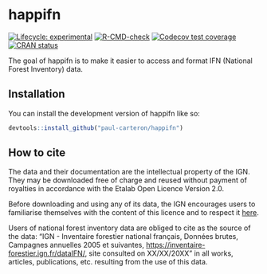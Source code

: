 
<!-- README.md is generated from README.Rmd. Please edit that file -->

# happifn

<!-- badges: start -->

[![Lifecycle:
experimental](https://img.shields.io/badge/lifecycle-experimental-orange.svg)](https://lifecycle.r-lib.org/articles/stages.html#experimental)
[![R-CMD-check](https://github.com/paul-carteron/happifn/actions/workflows/R-CMD-check.yaml/badge.svg)](https://github.com/paul-carteron/happifn/actions/workflows/R-CMD-check.yaml)
[![Codecov test
coverage](https://codecov.io/gh/paul-carteron/happifn/branch/main/graph/badge.svg)](https://app.codecov.io/gh/paul-carteron/happifn?branch=main)
[![CRAN
status](https://www.r-pkg.org/badges/version/happifn)](https://CRAN.R-project.org/package=happifn)
<!-- badges: end -->

The goal of happifn is to make it easier to access and format IFN
(National Forest Inventory) data.

## Installation

You can install the development version of happifn like so:

``` r
devtools::install_github("paul-carteron/happifn")
```

## How to cite

The data and their documentation are the intellectual property of the
IGN. They may be downloaded free of charge and reused without payment of
royalties in accordance with the Etalab Open Licence Version 2.0.

Before downloading and using any of its data, the IGN encourages users
to familiarise themselves with the content of this licence and to
respect it
[here](https://www.etalab.gouv.fr/wp-content/uploads/2017/04/ETALAB-Licence-Ouverte-v2.0.pdf).

Users of national forest inventory data are obliged to cite as the
source of the data: “IGN - Inventaire forestier national français,
Données brutes, Campagnes annuelles 2005 et suivantes,
<https://inventaire-forestier.ign.fr/dataIFN/>, site consulted on
XX/XX/20XX” in all works, articles, publications, etc. resulting from
the use of this data.
